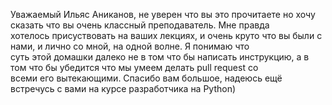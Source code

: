 Уважаемый Ильяс Аниканов, не уверен что вы это прочитаете но хочу сказать что вы очень классный преподаватель. Мне правда  
хотелось присуствовать на ваших лекциях, и очень круто что вы были с нами, и лично со мной, на одной волне. Я понимаю что  
суть этой домашки далеко не в том что бы написать инструкцию, а в том что бы убедится что мы умеем делать pull request со  
всеми его вытекающими. Спасибо вам большое, надеюсь ещё встречусь с вами на курсе разработчика на Python)